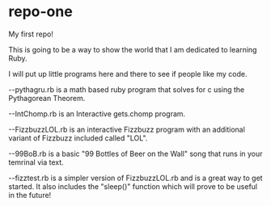 # repo-one
My first repo!

This is going to be a way to show the world that I am dedicated to learning Ruby.

I will put up little programs here and there to see if people like my code.

--pythagru.rb is a math based ruby program that solves for c using the Pythagorean Theorem.

--IntChomp.rb is an Interactive gets.chomp program.

--FizzbuzzLOL.rb is an interactive Fizzbuzz program with an additional variant of Fizzbuzz included called "LOL".

--99BoB.rb is a basic "99 Bottles of Beer on the Wall" song that runs in your temrinal via text.

--fizztest.rb is a simpler version of FizzbuzzLOL.rb and is a great way to get started. It also includes the "sleep()" function which will prove to be useful in the future!


